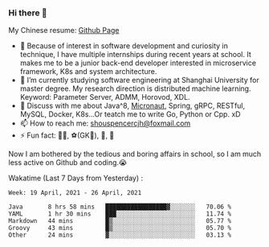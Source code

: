 ### Hi there 👋

My Chinese resume: [Github Page](https://spencercjh.github.io/resume/)

- 🔭 Because of interest in software development and curiosity in technique, I have multiple internships during recent years at school. It makes me to be a junior back-end developer interested in microservice framework, K8s and system architecture.
- 🌱 I’m currently studying software engineering at Shanghai University for master degree. My research direction is distributed machine learning. Keyword: Parameter Server, ADMM, Horovod, XDL.
- 💬 Discuss with me about Java^8, [Micronaut](http://micronaut.io/), Spring, gRPC, RESTful, MySQL, Docker, K8s...Or teatch me to write Go, Python or Cpp. xD
- 📫 How to reach me: shouspencercjh@foxmail.com
- ⚡ Fun fact: 🚴‍♂️, ⚽(GK🥅), 🏓, 🏸

Now I am bothered by the tedious and boring affairs in school, so I am much less active on Github and coding.😭

Wakatime (Last 7 Days from Yesterday) :

<!--START_SECTION:waka-->
```text
Week: 19 April, 2021 - 26 April, 2021

Java       8 hrs 58 mins   █████████████████▓░░░░░░░   70.06 % 
YAML       1 hr 30 mins    ███░░░░░░░░░░░░░░░░░░░░░░   11.74 % 
Markdown   44 mins         █▒░░░░░░░░░░░░░░░░░░░░░░░   05.77 % 
Groovy     43 mins         █▒░░░░░░░░░░░░░░░░░░░░░░░   05.70 % 
Other      24 mins         ▓░░░░░░░░░░░░░░░░░░░░░░░░   03.13 % 
```
<!--END_SECTION:waka-->
